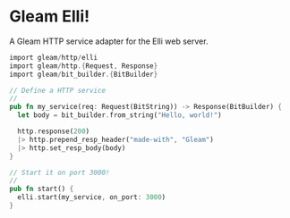 # Gleam Elli!

A Gleam HTTP service adapter for the Elli web server.

```rust
import gleam/http/elli
import gleam/http.{Request, Response}
import gleam/bit_builder.{BitBuilder}

// Define a HTTP service
//
pub fn my_service(req: Request(BitString)) -> Response(BitBuilder) {
  let body = bit_builder.from_string("Hello, world!")

  http.response(200)
  |> http.prepend_resp_header("made-with", "Gleam")
  |> http.set_resp_body(body)
}

// Start it on port 3000!
//
pub fn start() {
  elli.start(my_service, on_port: 3000)
}
```
